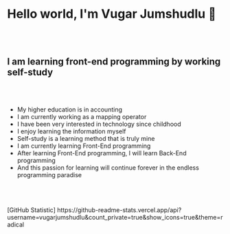 <h1>Hello world, I'm Vugar Jumshudlu 👋</h1>
<br>
<br>
<h2>I am learning front-end programming by working self-study</h2>
<br>
<br>
<ul>
<li>My higher education is in accounting</li>
<li>I am currently working as a mapping operator</li>
<li>I have been very interested in technology since childhood</li>
<li>I enjoy learning the information myself</li>
<li>Self-study is a learning method that is truly mine</li>
<li>I am currently learning Front-End programming</li>
<li>After learning Front-End programming, I will learn Back-End programming</li>
<li>And this passion for learning will continue forever in the endless programming paradise</li>
</ul>
<br>
<br>
<br>
[GitHub Statistic] https://github-readme-stats.vercel.app/api?username=vugarjumshudlu&count_private=true&show_icons=true&theme=radical